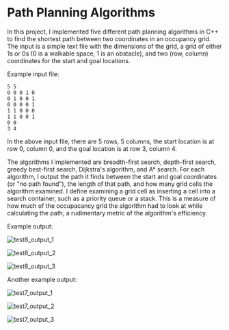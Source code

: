 # Path Planning Algorithms
In this project, I implemented five different path planning algorithms in C++ to find the shortest path between two coordinates in an occupancy grid. The input is a simple text file with the dimensions of the grid, a grid of either 1s or 0s (0 is a walkable space, 1 is an obstacle), and two (row, column) coordinates for the start and goal locations. 

Example input file: 

```
5 5
0 0 0 1 0
0 1 0 0 1
0 0 0 0 1
1 1 0 0 0
1 1 0 0 1
0 0
3 4
```
In the above input file, there are 5 rows, 5 columns, the start location is at row 0, column 0, and the goal location is at row 3, column 4. 

The algorithms I implemented are breadth-first search, depth-first search, greedy best-first search, Dijkstra's algorithm, and A* search. For each algorithm, I output the path it finds between the start and goal coordinates (or "no path found"), the length of that path, and how many grid cells the algorithm examined. I define examining a grid cell as inserting a cell into a search container, such as a priority queue or a stack. This is a measure of how much of the occupacancy grid the algorithm had to look at while calculating the path, a rudimentary metric of the algorithm's efficiency. 

Example output:

![test8_output_1](https://user-images.githubusercontent.com/112778919/210175983-cc2bbe09-4fc5-4f5a-9436-600c74ba6a88.png)

![test8_output_2](https://user-images.githubusercontent.com/112778919/210176053-d0ef41c1-0875-466c-bdb3-4436062b2019.png)

![test8_output_3](https://user-images.githubusercontent.com/112778919/210176057-8dd1e148-522e-4920-acac-fe8405bf9ac9.png)

Another example output:

![test7_output_1](https://user-images.githubusercontent.com/112778919/210184891-7b34f900-dfd5-4262-9084-949a11c62138.png)

![test7_output_2](https://user-images.githubusercontent.com/112778919/210184894-5e56c5ad-cffe-4228-9b81-93548874ff0d.png)

![test7_output_3](https://user-images.githubusercontent.com/112778919/210184896-82b80e82-edde-47b0-9119-7164bc24ab99.png)
